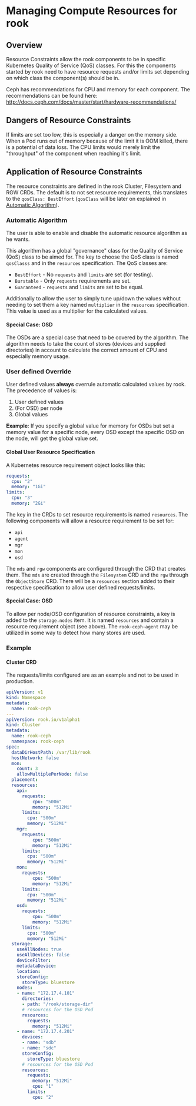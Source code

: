 # Managing Compute Resources for rook
## Overview
Resource Constraints allow the rook components to be in specific Kubernetes Quality of Service (QoS) classes. For this the components started by rook need to have resource requests and/or limits set depending on which class the component(s) should be in.

Ceph has recommendations for CPU and memory for each component. The recommendations can be found here: http://docs.ceph.com/docs/master/start/hardware-recommendations/

## Dangers of Resource Constraints
If limits are set too low, this is especially a danger on the memory side. When a Pod runs out of memory because of the limit it is OOM killed, there is a potential of data loss.
The CPU limits would merely limit the "throughput" of the component when reaching it's limit.

## Application of Resource Constraints
The resource constraints are defined in the rook Cluster, Filesystem and RGW CRDs.
The default is to not set resource requirements, this translates to the `qosClass: BestEffort` (`qosClass` will be later on explained in [Automatic Algorithm](#automatic-algorithm)).

### Automatic Algorithm
The user is able to enable and disable the automatic resource algorithm as he wants.

This algorithm has a global "governance" class for the Quality of Service (QoS) class to be aimed for.
The key to choose the QoS class is named `qosClasss` and in the `resources` specification.
The QoS classes are:
* `BestEffort` - No `requests` and `limits` are set (for testing).
* `Burstable` - Only `requests` requirements are set.
* `Guaranteed` - `requests` and `limits` are set to be equal.

Additionally to allow the user to simply tune up/down the values without needing to set them a key named `multiplier` in the `resources` specification. This value is used as a multiplier for the calculated values.

#### Special Case: OSD
The OSDs are a special case that need to be covered by the algorithm.
The algorithm needs to take the count of stores (devices and supplied directories) in account to calculate the correct amount of CPU and especially memory usage.

### User defined Override
User defined values **always** overrule automatic calculated values by rook.
The precedence of values is:
1. User defined values
2. (For OSD) per node
3. Global values

**Example**: If you specify a global value for memory for OSDs but set a memory value for a specific node, every OSD except the specific OSD on the node, will get the global value set.

#### Global User Resource Specification
A Kubernetes resource requirement object looks like this:
```yaml
requests:
  cpu: "2"
  memory: "1Gi"
limits:
  cpu: "3"
  memory: "2Gi"
```

The key in the CRDs to set resource requirements is named `resources`.
The following components will allow a resource requirement to be set for:
* `api`
* `agent`
* `mgr`
* `mon`
* `osd`

The `mds` and `rgw` components are configured through the CRD that creates them.
The `mds` are created through the `Filesystem` CRD and the `rgw` through the `ObjectStore` CRD.
There will be a `resources` section added to their respective specification to allow user defined requests/limits.

#### Special Case: OSD
To allow per node/OSD configuration of resource constraints, a key is added to the `storage.nodes` item.
It is named `resources` and contain a resource requirement object (see above).
The `rook-ceph-agent` may be utilized in some way to detect how many stores are used.

### Example
#### Cluster CRD
The requests/limits configured are as an example and not to be used in production.
```yaml
apiVersion: v1
kind: Namespace
metadata:
  name: rook-ceph
---
apiVersion: rook.io/v1alpha1
kind: Cluster
metadata:
  name: rook-ceph
  namespace: rook-ceph
spec:
  dataDirHostPath: /var/lib/rook
  hostNetwork: false
  mon:
    count: 3
    allowMultiplePerNode: false
  placement:
  resources:
    api:
      requests:
          cpu: "500m"
          memory: "512Mi"
      limits:
        cpu: "500m"
        memory: "512Mi"
    mgr:
      requests:
          cpu: "500m"
          memory: "512Mi"
      limits:
        cpu: "500m"
        memory: "512Mi"
    mon:
      requests:
          cpu: "500m"
          memory: "512Mi"
      limits:
        cpu: "500m"
        memory: "512Mi"
    osd:
      requests:
          cpu: "500m"
          memory: "512Mi"
      limits:
        cpu: "500m"
        memory: "512Mi"
  storage:
    useAllNodes: true
    useAllDevices: false
    deviceFilter:
    metadataDevice:
    location:
    storeConfig:
      storeType: bluestore
    nodes:
    - name: "172.17.4.101"
      directories:
      - path: "/rook/storage-dir"
      # resources for the OSD Pod
      resources:
        requests:
          memory: "512Mi"
    - name: "172.17.4.201"
      devices:
      - name: "sdb"
      - name: "sdc"
      storeConfig:
        storeType: bluestore
      # resources for the OSD Pod
      resources:
        requests:
          memory: "512Mi"
          cpu: "1"
        limits:
          cpu: "2"
```
